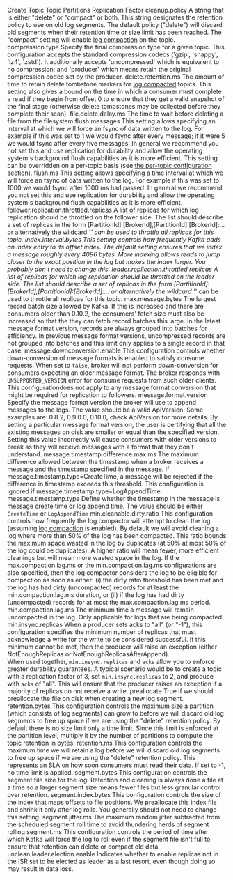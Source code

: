 Create Topic
Topic 
Partitions 
Replication Factor 
cleanup.policy 
A string that is either "delete" or "compact" or both. This string designates the retention policy to use on old log segments. The default policy ("delete") will discard old segments when their retention time or size limit has been reached. The "compact" setting will enable <a href="#compaction">log compaction</a> on the topic.
compression.type 
Specify the final compression type for a given topic. This configuration accepts the standard compression codecs ('gzip', 'snappy', 'lz4', 'zstd'). It additionally accepts 'uncompressed' which is equivalent to no compression; and 'producer' which means retain the original compression codec set by the producer.
delete.retention.ms 
The amount of time to retain delete tombstone markers for <a href="#compaction">log compacted</a> topics. This setting also gives a bound on the time in which a consumer must complete a read if they begin from offset 0 to ensure that they get a valid snapshot of the final stage (otherwise delete tombstones may be collected before they complete their scan).
file.delete.delay.ms 
The time to wait before deleting a file from the filesystem
flush.messages 
This setting allows specifying an interval at which we will force an fsync of data written to the log. For example if this was set to 1 we would fsync after every message; if it were 5 we would fsync after every five messages. In general we recommend you not set this and use replication for durability and allow the operating system's background flush capabilities as it is more efficient. This setting can be overridden on a per-topic basis (see <a href="#topicconfigs">the per-topic configuration section</a>).
flush.ms 
This setting allows specifying a time interval at which we will force an fsync of data written to the log. For example if this was set to 1000 we would fsync after 1000 ms had passed. In general we recommend you not set this and use replication for durability and allow the operating system's background flush capabilities as it is more efficient.
follower.replication.throttled.replicas 
A list of replicas for which log replication should be throttled on the follower side. The list should describe a set of replicas in the form [PartitionId]:[BrokerId],[PartitionId]:[BrokerId]:... or alternatively the wildcard '*' can be used to throttle all replicas for this topic.
index.interval.bytes 
This setting controls how frequently Kafka adds an index entry to its offset index. The default setting ensures that we index a message roughly every 4096 bytes. More indexing allows reads to jump closer to the exact position in the log but makes the index larger. You probably don't need to change this.
leader.replication.throttled.replicas 
A list of replicas for which log replication should be throttled on the leader side. The list should describe a set of replicas in the form [PartitionId]:[BrokerId],[PartitionId]:[BrokerId]:... or alternatively the wildcard '*' can be used to throttle all replicas for this topic.
max.message.bytes 
The largest record batch size allowed by Kafka. If this is increased and there are consumers older than 0.10.2, the consumers' fetch size must also be increased so that the they can fetch record batches this large. In the latest message format version, records are always grouped into batches for efficiency. In previous message format versions, uncompressed records are not grouped into batches and this limit only applies to a single record in that case.
message.downconversion.enable 
This configuration controls whether down-conversion of message formats is enabled to satisfy consume requests. When set to <code>false</code>, broker will not perform down-conversion for consumers expecting an older message format. The broker responds with <code>UNSUPPORTED_VERSION</code> error for consume requests from such older clients. This configurationdoes not apply to any message format conversion that might be required for replication to followers.
message.format.version 
Specify the message format version the broker will use to append messages to the logs. The value should be a valid ApiVersion. Some examples are: 0.8.2, 0.9.0.0, 0.10.0, check ApiVersion for more details. By setting a particular message format version, the user is certifying that all the existing messages on disk are smaller or equal than the specified version. Setting this value incorrectly will cause consumers with older versions to break as they will receive messages with a format that they don't understand.
message.timestamp.difference.max.ms 
The maximum difference allowed between the timestamp when a broker receives a message and the timestamp specified in the message. If message.timestamp.type=CreateTime, a message will be rejected if the difference in timestamp exceeds this threshold. This configuration is ignored if message.timestamp.type=LogAppendTime.
message.timestamp.type 
Define whether the timestamp in the message is message create time or log append time. The value should be either `CreateTime` or `LogAppendTime`
min.cleanable.dirty.ratio 
This configuration controls how frequently the log compactor will attempt to clean the log (assuming <a href="#compaction">log compaction</a> is enabled). By default we will avoid cleaning a log where more than 50% of the log has been compacted. This ratio bounds the maximum space wasted in the log by duplicates (at 50% at most 50% of the log could be duplicates). A higher ratio will mean fewer, more efficient cleanings but will mean more wasted space in the log. If the max.compaction.lag.ms or the min.compaction.lag.ms configurations are also specified, then the log compactor considers the log to be eligible for compaction as soon as either: (i) the dirty ratio threshold has been met and the log has had dirty (uncompacted) records for at least the min.compaction.lag.ms duration, or (ii) if the log has had dirty (uncompacted) records for at most the max.compaction.lag.ms period.
min.compaction.lag.ms 
The minimum time a message will remain uncompacted in the log. Only applicable for logs that are being compacted.
min.insync.replicas 
When a producer sets acks to "all" (or "-1"), this configuration specifies the minimum number of replicas that must acknowledge a write for the write to be considered successful. If this minimum cannot be met, then the producer will raise an exception (either NotEnoughReplicas or NotEnoughReplicasAfterAppend).<br>When used together, <code>min.insync.replicas</code> and <code>acks</code> allow you to enforce greater durability guarantees. A typical scenario would be to create a topic with a replication factor of 3, set <code>min.insync.replicas</code> to 2, and produce with <code>acks</code> of "all". This will ensure that the producer raises an exception if a majority of replicas do not receive a write.
preallocate 
True if we should preallocate the file on disk when creating a new log segment.
retention.bytes 
This configuration controls the maximum size a partition (which consists of log segments) can grow to before we will discard old log segments to free up space if we are using the "delete" retention policy. By default there is no size limit only a time limit. Since this limit is enforced at the partition level, multiply it by the number of partitions to compute the topic retention in bytes.
retention.ms 
This configuration controls the maximum time we will retain a log before we will discard old log segments to free up space if we are using the "delete" retention policy. This represents an SLA on how soon consumers must read their data. If set to -1, no time limit is applied.
segment.bytes 
This configuration controls the segment file size for the log. Retention and cleaning is always done a file at a time so a larger segment size means fewer files but less granular control over retention.
segment.index.bytes 
This configuration controls the size of the index that maps offsets to file positions. We preallocate this index file and shrink it only after log rolls. You generally should not need to change this setting.
segment.jitter.ms 
The maximum random jitter subtracted from the scheduled segment roll time to avoid thundering herds of segment rolling
segment.ms 
This configuration controls the period of time after which Kafka will force the log to roll even if the segment file isn't full to ensure that retention can delete or compact old data.
unclean.leader.election.enable 
Indicates whether to enable replicas not in the ISR set to be elected as leader as a last resort, even though doing so may result in data loss.